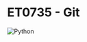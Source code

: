 # ET0735 - Git

![Python]([https://github.com/[Avius88]/[DCPE2123826]/blob/[master]/python.jpeg](https://github.com/Avius88/DCPE2123826/blob/master/python.jpeg)?raw=true)
